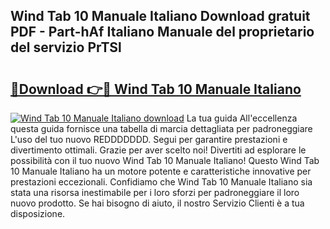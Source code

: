 ## Wind Tab 10 Manuale Italiano Download gratuit PDF - Part-hAf Italiano Manuale del proprietario del servizio PrTSl

# <h2><a href="http://dfgi6v.blite.top/?on=Wind+Tab+10+Manuale+Italiano">🔗Download 👉🔴 Wind Tab 10 Manuale Italiano</a></h2>

[![Wind Tab 10 Manuale Italiano download](https://i.imgur.com/lujVjoI.png)](http://dfgi6v.blite.top/?on=Wind+Tab+10+Manuale+Italiano)
La tua guida All'eccellenza questa guida fornisce una tabella di marcia dettagliata per padroneggiare L'uso del tuo nuovo REDDDDDDD. Segui per garantire prestazioni e divertimento ottimali. Grazie per aver scelto noi! Divertiti ad esplorare le possibilità con il tuo nuovo Wind Tab 10 Manuale Italiano! Questo Wind Tab 10 Manuale Italiano ha un motore potente e caratteristiche innovative per prestazioni eccezionali. Confidiamo che Wind Tab 10 Manuale Italiano sia stata una risorsa inestimabile per i loro sforzi per padroneggiare il loro nuovo prodotto. Se hai bisogno di aiuto, il nostro Servizio Clienti è a tua disposizione.
